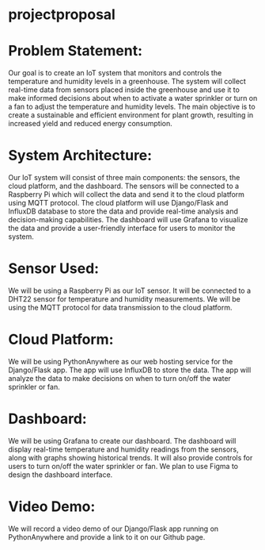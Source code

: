 # projectproposal
# Problem Statement: 
Our goal is to create an IoT system that monitors and controls the temperature and humidity levels in a greenhouse. The system will collect real-time data from sensors placed inside the greenhouse and use it to make informed decisions about when to activate a water sprinkler or turn on a fan to adjust the temperature and humidity levels. The main objective is to create a sustainable and efficient environment for plant growth, resulting in increased yield and reduced energy consumption.
# System Architecture:
Our IoT system will consist of three main components: the sensors, the cloud platform, and the dashboard. The sensors will be connected to a Raspberry Pi which will collect the data and send it to the cloud platform using MQTT protocol. The cloud platform will use Django/Flask and InfluxDB database to store the data and provide real-time analysis and decision-making capabilities. The dashboard will use Grafana to visualize the data and provide a user-friendly interface for users to monitor the system.
# Sensor Used:
We will be using a Raspberry Pi as our IoT sensor. It will be connected to a DHT22 sensor for temperature and humidity measurements. We will be using the MQTT protocol for data transmission to the cloud platform.
# Cloud Platform:
We will be using PythonAnywhere as our web hosting service for the Django/Flask app. The app will use InfluxDB to store the data. The app will analyze the data to make decisions on when to turn on/off the water sprinkler or fan.
# Dashboard:
We will be using Grafana to create our dashboard. The dashboard will display real-time temperature and humidity readings from the sensors, along with graphs showing historical trends. It will also provide controls for users to turn on/off the water sprinkler or fan. We plan to use Figma to design the dashboard interface.
# Video Demo:
We will record a video demo of our Django/Flask app running on PythonAnywhere and provide a link to it on our Github page.
